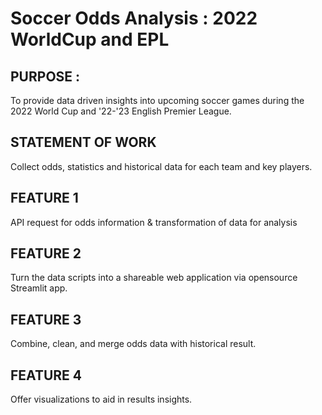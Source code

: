 # Soccer Odds Analysis : 2022 WorldCup and EPL

## PURPOSE : 
To provide data driven insights into upcoming soccer games during the 2022 World Cup and '22-'23  English Premier League.

## STATEMENT OF WORK

Collect odds, statistics and historical data for each team and key players.

## FEATURE 1

API request for odds information & transformation of data for analysis

## FEATURE 2

Turn the data scripts into a shareable web application via opensource Streamlit app. 

## FEATURE 3

Combine, clean, and merge odds data with historical result.

## FEATURE 4

Offer visualizations to aid in results insights.

